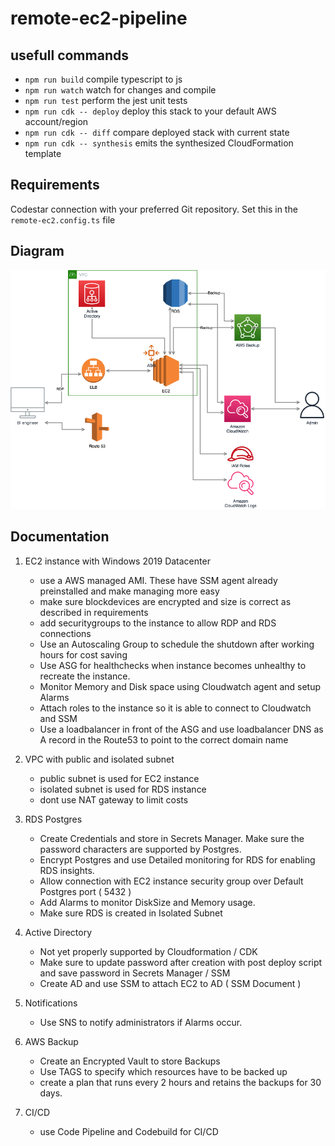 # remote-ec2-pipeline

## usefull commands

- `npm run build` compile typescript to js
- `npm run watch` watch for changes and compile
- `npm run test` perform the jest unit tests
- `npm run cdk -- deploy` deploy this stack to your default AWS account/region
- `npm run cdk -- diff` compare deployed stack with current state
- `npm run cdk -- synthesis` emits the synthesized CloudFormation template

## Requirements

Codestar connection with your preferred Git repository. Set this in the `remote-ec2.config.ts` file

## Diagram

![diagram](diagram.png)

## Documentation

1. EC2 instance with Windows 2019 Datacenter

   - use a AWS managed AMI. These have SSM agent already preinstalled and make managing more easy
   - make sure blockdevices are encrypted and size is correct as described in requirements
   - add securitygroups to the instance to allow RDP and RDS connections
   - Use an Autoscaling Group to schedule the shutdown after working hours for cost saving
   - Use ASG for healthchecks when instance becomes unhealthy to recreate the instance.
   - Monitor Memory and Disk space using Cloudwatch agent and setup Alarms
   - Attach roles to the instance so it is able to connect to Cloudwatch and SSM
   - Use a loadbalancer in front of the ASG and use loadbalancer DNS as A record in the Route53 to point to the correct domain name

2. VPC with public and isolated subnet

   - public subnet is used for EC2 instance
   - isolated subnet is used for RDS instance
   - dont use NAT gateway to limit costs

3. RDS Postgres

   - Create Credentials and store in Secrets Manager. Make sure the password characters are supported by Postgres.
   - Encrypt Postgres and use Detailed monitoring for RDS for enabling RDS insights.
   - Allow connection with EC2 instance security group over Default Postgres port ( 5432 )
   - Add Alarms to monitor DiskSize and Memory usage.
   - Make sure RDS is created in Isolated Subnet

4. Active Directory

   - Not yet properly supported by Cloudformation / CDK
   - Make sure to update password after creation with post deploy script and save password in Secrets Manager / SSM
   - Create AD and use SSM to attach EC2 to AD ( SSM Document )

5. Notifications

   - Use SNS to notify administrators if Alarms occur.

6. AWS Backup

   - Create an Encrypted Vault to store Backups
   - Use TAGS to specify which resources have to be backed up
   - create a plan that runs every 2 hours and retains the backups for 30 days.

7. CI/CD

   - use Code Pipeline and Codebuild for CI/CD
